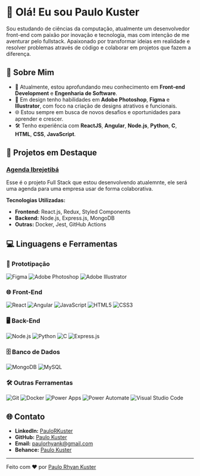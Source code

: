 # 👋 Olá! Eu sou Paulo Kuster

Sou estudando de ciências da computação, atualmente um desenvolvedor front-end com paixão por inovação e tecnologia, mas com intenção de me aventurar pelo  fullstack. Apaixonado por transformar ideias em realidade e resolver problemas através de código e colaborar em projetos que fazem a diferença.

## 🚀 Sobre Mim

- 🌱 Atualmente, estou aprofundando meu conhecimento em **Front-end Development** e **Engenharia de Software**.
- 🎨 Em design tenho habilidades em **Adobe Photoshop**, **Figma** e **Illustrator**, com foco na criação de designs atrativos e funcionais.
- 🌐 Estou sempre em busca de novos desafios e oportunidades para aprender e crescer.
- 🛠️ Tenho experiência com **ReactJS**, **Angular**, **Node.js**, **Python**, **C**, **HTML**, **CSS**, **JavaScript**.

<!--![Top Langs](https://github-readme-stats.vercel.app/api/top-langs/?username=PauloRhyanK&layout=compact)-->


## 💼 Projetos em Destaque

### [Agenda Ibrejetibá](https://github.com/PauloRhyanK/AgendaIbrejetiba) 
Esse é o projeto Full Stack que estou desenvolvendo atualemnte, ele será uma agenda para uma empresa usar de forma colaborativa.

**Tecnologias Utilizadas:**
- **Frontend:** React.js, Redux, Styled Components
- **Backend:** Node.js, Express.js, MongoDB
- **Outras:** Docker, Jest, GitHub Actions

## 💻 Linguagens e Ferramentas

### 🎨 Prototipação
![Figma](https://img.shields.io/badge/-Figma-F24E1E?style=flat-square&logo=figma&logoColor=white)
![Adobe Photoshop](https://img.shields.io/badge/-Adobe%20Photoshop-31A8FF?style=flat-square&logo=adobe-photoshop&logoColor=white)
![Adobe Illustrator](https://img.shields.io/badge/-Adobe%20Illustrator-FF9A00?style=flat-square&logo=adobe-illustrator&logoColor=white)

### 🌐 Front-End
![React](https://img.shields.io/badge/-React-61DAFB?style=flat-square&logo=react&logoColor=white)
![Angular](https://img.shields.io/badge/-Angular-DD0031?style=flat-square&logo=angular&logoColor=white)
![JavaScript](https://img.shields.io/badge/-JavaScript-F7DF1E?style=flat-square&logo=javascript&logoColor=white)
![HTML5](https://img.shields.io/badge/-HTML5-E34F26?style=flat-square&logo=html5&logoColor=white)
![CSS3](https://img.shields.io/badge/-CSS3-1572B6?style=flat-square&logo=css3&logoColor=white)

### 🖥️ Back-End
![Node.js](https://img.shields.io/badge/-Node.js-339933?style=flat-square&logo=node.js&logoColor=white)
![Python](https://img.shields.io/badge/-Python-3776AB?style=flat-square&logo=python&logoColor=white)
![C](https://img.shields.io/badge/-C-A8B9CC?style=flat-square&logo=c&logoColor=white)
![Express.js](https://img.shields.io/badge/-Express.js-000000?style=flat-square&logo=express&logoColor=white)

### 🗄️ Banco de Dados
![MongoDB](https://img.shields.io/badge/-MongoDB-47A248?style=flat-square&logo=mongodb&logoColor=white)
![MySQL](https://img.shields.io/badge/-MySQL-4479A1?style=flat-square&logo=mysql&logoColor=white)

### 🛠️ Outras Ferramentas
![Git](https://img.shields.io/badge/-Git-F05032?style=flat-square&logo=git&logoColor=white)
![Docker](https://img.shields.io/badge/-Docker-2496ED?style=flat-square&logo=docker&logoColor=white)
![Power Apps](https://img.shields.io/badge/-Power%20Apps-742774?style=flat-square&logo=powerapps&logoColor=white)
![Power Automate](https://img.shields.io/badge/-Power%20Automate-0066FF?style=flat-square&logo=powerautomate&logoColor=white)
![Visual Studio Code](https://img.shields.io/badge/-Visual%20Studio%20Code-007ACC?style=flat-square&logo=visual-studio-code&logoColor=white)


## 🌐 Contato

- **LinkedIn:** [PauloRKuster](https://www.linkedin.com/in/paulorkuster/)
- **GitHub:** [Paulo Kuster](https://github.com/PauloRhyanK)
- **Email:** paulorhyank@gmail.com
- **Behance:** [Paulo Kuster](https://www.behance.net/paulork)

---

Feito com ❤️ por [Paulo Rhyan Kuster](https://github.com/PauloRhyanK)
